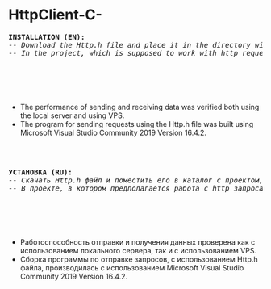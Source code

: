 # HttpClient-C-

<pre><b>INSTALLATION (EN):</b>
<i>-- Download the Http.h file and place it in the directory with the project, which is supposed to work with http requests.</i>
<i>-- In the project, which is supposed to work with http requests, you just need to exclude this file.</i></pre>
<br>
<pre style="line-height: 0"><center><b>EXAMPLE OF USE:</b></center><br><br>#include &lt;iostream&gt;<br>#include &lt;string&gt;<br>#include "Http.h"  <i>// We include the downloaded Http.h file</i><br><br>
using namespace std;<br><br>
int main(){<br>
    string datas = "Hello from C++.";<br>
    string head = "User-Agent: Mozilla/5.0 (Windows NT 10.0; Win64; x64; rv:72.0) Gecko/20100101 Firefox/72.0\r\n";
    head += "Connection: Keep-Alive\r\n";
    head += "Cookie: PHPSESSID=r2t5uvjq435r4q7ib3vtdjq120\r\n";
    head += std::string("Content-Length: ") + std::to_string(datas.size());<br>
    Http http;
    http.setHeader(head); <i>// The title of the request to be transmitted. (Not necessary)</i>
    string answer = http.POST(L"http://mysite.com:3333/path_to_php_or_js_file_on_server", datas);<br>
    cout << answer << endl; <i>// We look that the server returned to us.</i><br>
    return 0;
}</pre>
<br>
<p><ul><li>The performance of sending and receiving data was verified both using the local server and using VPS.</li><li>The program for sending requests using the Http.h file was built using Microsoft Visual Studio Community 2019 Version 16.4.2.</li></ul></p>
<br><hl><br>
<pre><b>УСТАНОВКА (RU):</b>
<i>-- Скачать Http.h файл и поместить его в каталог с проектом, в котором предполагается работа с http запросами.</i>
<i>-- В проекте, в котором предполагается работа с http запросами, необходимо будет просто заинклюдить данный файл.</i></pre>
<br>
<pre style="line-height: 0"><center><b>ПРИМЕР ИСПОЛЬЗОВАНИЯ:</b></center><br><br>#include &lt;iostream&gt;<br>#include &lt;string&gt;<br>#include "Http.h"  <i>// Инклюдим скачанный Http.h файл</i><br><br>
using namespace std;<br><br>
int main(){<br>
    string datas = "Hello from C++.";<br>
    string head = "User-Agent: Mozilla/5.0 (Windows NT 10.0; Win64; x64; rv:72.0) Gecko/20100101 Firefox/72.0\r\n";
    head += "Connection: Keep-Alive\r\n";
    head += "Cookie: PHPSESSID=r2t5uvjq435r4q7ib3vtdjq120\r\n";
    head += std::string("Content-Length: ") + std::to_string(datas.size());<br>
    Http http;
    http.setHeader(head); <i>// Заголовок запроса, который будем передавать. (НЕ обязательно)</i>
    string answer = http.POST(L"http://mysite.com:3333/path_to_php_or_js_file_on_server", datas);<br>
    cout << answer << endl; <i>// Смотрим, что вернул нам сервер.</i><br>
    return 0;
}</pre>
<br>
<p><ul><li>Работоспособность отправки и получения данных проверена как с использованием локального сервера, так и с использованием VPS.</li><li>Сборка программы по отправке запросов, с использованием Http.h файла, производилась с использованием Microsoft Visual Studio Community 2019 Version 16.4.2.</li></ul></p>


